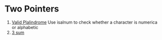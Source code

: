 # Two Pointers
1. [Valid Plalindrome](https://leetcode.com/problems/valid-palindrome)
   Use isalnum to check whether a character is numerica or alphabetic
1. [3 sum](https://leetcode.com/problems/3sum)
   
